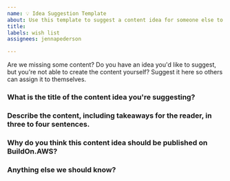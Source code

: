 ```yaml
---
name: 💡 Idea Suggestion Template
about: Use this template to suggest a content idea for someone else to write on BuildOn.AWS.
title: 
labels: wish list
assignees: jennapederson

---
```


Are we missing some content? Do you have an idea you'd like to suggest, but you're not able to create the content yourself? Suggest it here so others can assign it to themselves.

### What is the title of the content idea you're suggesting?

### Describe the content, including takeaways for the reader, in three to four sentences.

### Why do you think this content idea should be published on BuildOn.AWS?

### Anything else we should know?
